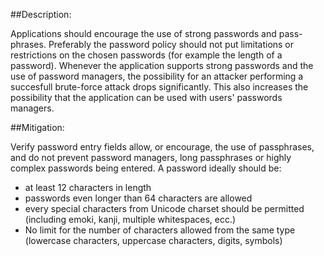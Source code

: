 ##Description:

Applications should encourage the use of strong passwords and pass-phrases. Preferably the
password policy should not put limitations or restrictions on the chosen passwords (for example
the length of a password). Whenever the application supports strong passwords and
the use of password managers, the possibility for an attacker performing a succesfull brute-force 
attack drops significantly.
This also increases the possibility that the application can be used with users' passwords managers.

##Mitigation:

Verify password entry fields allow, or encourage, the use of passphrases, and do not prevent
password managers, long passphrases or highly complex passwords being entered. 
A password ideally should be:
* at least 12 characters in length
* passwords even longer than 64 characters are allowed
* every special characters from Unicode charset should be permitted (including emoki, kanji, multiple whitespaces, ecc.)
* No limit for the number of characters allowed from the same type (lowercase characters, uppercase characters, digits, symbols) 
